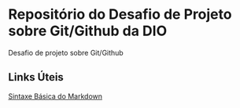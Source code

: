 # Repositório do Desafio de Projeto sobre Git/Github da DIO
Desafio de projeto sobre Git/Github

## Links Úteis
[Sintaxe Básica do Markdown](https://www.markdownguide.org/basic-syntax/)
